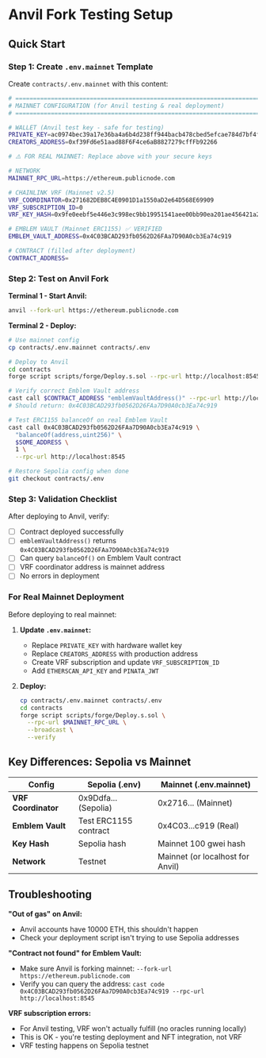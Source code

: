 # Anvil Fork Testing Setup

## Quick Start

### Step 1: Create `.env.mainnet` Template

Create `contracts/.env.mainnet` with this content:

```bash
# ============================================================================
# MAINNET CONFIGURATION (for Anvil testing & real deployment)
# ============================================================================

# WALLET (Anvil test key - safe for testing)
PRIVATE_KEY=ac0974bec39a17e36ba4a6b4d238ff944bacb478cbed5efcae784d7bf4f2ff80
CREATORS_ADDRESS=0xf39Fd6e51aad88F6F4ce6aB8827279cffFb92266

# ⚠️ FOR REAL MAINNET: Replace above with your secure keys

# NETWORK
MAINNET_RPC_URL=https://ethereum.publicnode.com

# CHAINLINK VRF (Mainnet v2.5)
VRF_COORDINATOR=0x271682DEB8C4E0901D1a1550aD2e64D568E69909
VRF_SUBSCRIPTION_ID=0
VRF_KEY_HASH=0x9fe0eebf5e446e3c998ec9bb19951541aee00bb90ea201ae456421a2ded86805

# EMBLEM VAULT (Mainnet ERC1155) ✅ VERIFIED
EMBLEM_VAULT_ADDRESS=0x4C03BCAD293fb0562D26FAa7D90A0cb3Ea74c919

# CONTRACT (filled after deployment)
CONTRACT_ADDRESS=
```

### Step 2: Test on Anvil Fork

**Terminal 1 - Start Anvil:**
```bash
anvil --fork-url https://ethereum.publicnode.com
```

**Terminal 2 - Deploy:**
```bash
# Use mainnet config
cp contracts/.env.mainnet contracts/.env

# Deploy to Anvil
cd contracts
forge script scripts/forge/Deploy.s.sol --rpc-url http://localhost:8545 --broadcast

# Verify correct Emblem Vault address
cast call $CONTRACT_ADDRESS "emblemVaultAddress()" --rpc-url http://localhost:8545
# Should return: 0x4C03BCAD293fb0562D26FAa7D90A0cb3Ea74c919

# Test ERC1155 balanceOf on real Emblem Vault
cast call 0x4C03BCAD293fb0562D26FAa7D90A0cb3Ea74c919 \
  "balanceOf(address,uint256)" \
  $SOME_ADDRESS \
  1 \
  --rpc-url http://localhost:8545

# Restore Sepolia config when done
git checkout contracts/.env
```

### Step 3: Validation Checklist

After deploying to Anvil, verify:

- [ ] Contract deployed successfully
- [ ] `emblemVaultAddress()` returns `0x4C03BCAD293fb0562D26FAa7D90A0cb3Ea74c919`
- [ ] Can query `balanceOf()` on Emblem Vault contract
- [ ] VRF coordinator address is mainnet address
- [ ] No errors in deployment

### For Real Mainnet Deployment

Before deploying to real mainnet:

1. **Update `.env.mainnet`:**
   - Replace `PRIVATE_KEY` with hardware wallet key
   - Replace `CREATORS_ADDRESS` with production address
   - Create VRF subscription and update `VRF_SUBSCRIPTION_ID`
   - Add `ETHERSCAN_API_KEY` and `PINATA_JWT`

2. **Deploy:**
   ```bash
   cp contracts/.env.mainnet contracts/.env
   cd contracts
   forge script scripts/forge/Deploy.s.sol \
     --rpc-url $MAINNET_RPC_URL \
     --broadcast \
     --verify
   ```

## Key Differences: Sepolia vs Mainnet

| Config | Sepolia (.env) | Mainnet (.env.mainnet) |
|--------|----------------|------------------------|
| **VRF Coordinator** | 0x9Ddfa... (Sepolia) | 0x2716... (Mainnet) |
| **Emblem Vault** | Test ERC1155 contract | 0x4C03...c919 (Real) |
| **Key Hash** | Sepolia hash | Mainnet 100 gwei hash |
| **Network** | Testnet | Mainnet (or localhost for Anvil) |

## Troubleshooting

**"Out of gas" on Anvil:**
- Anvil accounts have 10000 ETH, this shouldn't happen
- Check your deployment script isn't trying to use Sepolia addresses

**"Contract not found" for Emblem Vault:**
- Make sure Anvil is forking mainnet: `--fork-url https://ethereum.publicnode.com`
- Verify you can query the address: `cast code 0x4C03BCAD293fb0562D26FAa7D90A0cb3Ea74c919 --rpc-url http://localhost:8545`

**VRF subscription errors:**
- For Anvil testing, VRF won't actually fulfill (no oracles running locally)
- This is OK - you're testing deployment and NFT integration, not VRF
- VRF testing happens on Sepolia testnet


